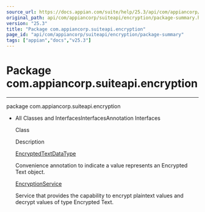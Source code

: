 ```yaml
---
source_url: https://docs.appian.com/suite/help/25.3/api/com/appiancorp/suiteapi/encryption/package-summary.html
original_path: api/com/appiancorp/suiteapi/encryption/package-summary.html
version: "25.3"
title: "Package com.appiancorp.suiteapi.encryption"
page_id: "api/com/appiancorp/suiteapi/encryption/package-summary"
tags: ["appian","docs","v25.3"]
---
```



# Package com.appiancorp.suiteapi.encryption

* * *

package com.appiancorp.suiteapi.encryption

-   All Classes and InterfacesInterfacesAnnotation Interfaces

    Class

    Description

    [EncryptedTextDataType](EncryptedTextDataType.html "annotation interface in com.appiancorp.suiteapi.encryption")

    Convenience annotation to indicate a value represents an Encrypted Text object.

    [EncryptionService](EncryptionService.html "interface in com.appiancorp.suiteapi.encryption")

    Service that provides the capability to encrypt plaintext values and decrypt values of type Encrypted Text.